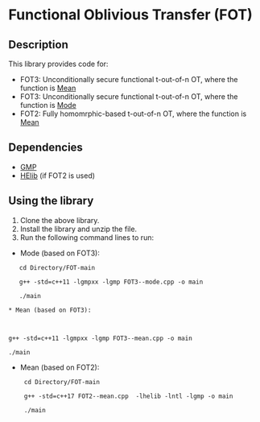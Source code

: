 # Functional Oblivious Transfer (FOT)
## Description
This library provides code for: 

  * FOT3: Unconditionally secure functional t-out-of-n OT, where the function is [Mean](https://github.com/anonymous2012000/FOT/blob/main/FOT3--mean.cpp)
  * FOT3: Unconditionally secure functional t-out-of-n OT, where the function is [Mode](https://github.com/anonymous2012000/FOT/blob/main/FOT3--mode.cpp)
  * FOT2: Fully homomrphic-based t-out-of-n OT, where the function is [Mean](https://github.com/anonymous2012000/FOT/blob/main/FOT2--mean.cpp)




## Dependencies

* [GMP](https://gmplib.org/)
* [HElib](https://github.com/homenc/HElib) (if FOT2 is used)

## Using the library

1. Clone the above library.
2. Install the library and unzip the file.
3. Run the following command lines to run:
  
* Mode (based on FOT3): 

 ```
    cd Directory/FOT-main

    g++ -std=c++11 -lgmpxx -lgmp FOT3--mode.cpp -o main

    ./main

* Mean (based on FOT3): 

   
```
    g++ -std=c++11 -lgmpxx -lgmp FOT3--mean.cpp -o main
   
    ./main

* Mean (based on FOT2): 
   ```
    cd Directory/FOT-main

    g++ -std=c++17 FOT2--mean.cpp  -lhelib -lntl -lgmp -o main 

    ./main


      

